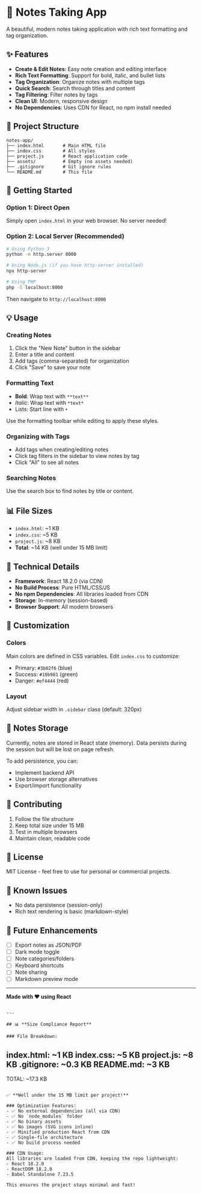# 📝 Notes Taking App

A beautiful, modern notes taking application with rich text formatting and tag organization.

## ✨ Features

- **Create & Edit Notes**: Easy note creation and editing interface
- **Rich Text Formatting**: Support for bold, italic, and bullet lists
- **Tag Organization**: Organize notes with multiple tags
- **Quick Search**: Search through titles and content
- **Tag Filtering**: Filter notes by tags
- **Clean UI**: Modern, responsive design
- **No Dependencies**: Uses CDN for React, no npm install needed

## 📁 Project Structure

```
notes-app/
├── index.html       # Main HTML file
├── index.css        # All styles
├── project.js       # React application code
├── assets/          # Empty (no assets needed)
├── .gitignore       # Git ignore rules
└── README.md        # This file
```

## 🚀 Getting Started

### Option 1: Direct Open
Simply open `index.html` in your web browser. No server needed!

### Option 2: Local Server (Recommended)
```bash
# Using Python 3
python -m http.server 8000

# Using Node.js (if you have http-server installed)
npx http-server

# Using PHP
php -S localhost:8000
```

Then navigate to `http://localhost:8000`

## 💡 Usage

### Creating Notes
1. Click the "New Note" button in the sidebar
2. Enter a title and content
3. Add tags (comma-separated) for organization
4. Click "Save" to save your note

### Formatting Text
- **Bold**: Wrap text with `**text**`
- *Italic*: Wrap text with `*text*`
- Lists: Start line with `•`

Use the formatting toolbar while editing to apply these styles.

### Organizing with Tags
- Add tags when creating/editing notes
- Click tag filters in the sidebar to view notes by tag
- Click "All" to see all notes

### Searching Notes
Use the search box to find notes by title or content.

## 📊 File Sizes

- `index.html`: ~1 KB
- `index.css`: ~5 KB
- `project.js`: ~8 KB
- **Total**: ~14 KB (well under 15 MB limit)

## 🔧 Technical Details

- **Framework**: React 18.2.0 (via CDN)
- **No Build Process**: Pure HTML/CSS/JS
- **No npm Dependencies**: All libraries loaded from CDN
- **Storage**: In-memory (session-based)
- **Browser Support**: All modern browsers

## 🎨 Customization

### Colors
Main colors are defined in CSS variables. Edit `index.css` to customize:
- Primary: `#3b82f6` (blue)
- Success: `#10b981` (green)
- Danger: `#ef4444` (red)

### Layout
Adjust sidebar width in `.sidebar` class (default: 320px)

## 📝 Notes Storage

Currently, notes are stored in React state (memory). Data persists during the session but will be lost on page refresh. 

To add persistence, you can:
- Implement backend API
- Use browser storage alternatives
- Export/import functionality

## 🤝 Contributing

1. Follow the file structure
2. Keep total size under 15 MB
3. Test in multiple browsers
4. Maintain clean, readable code

## 📄 License

MIT License - feel free to use for personal or commercial projects.

## 🐛 Known Issues

- No data persistence (session-only)
- Rich text rendering is basic (markdown-style)

## 🔮 Future Enhancements

- [ ] Export notes as JSON/PDF
- [ ] Dark mode toggle
- [ ] Note categories/folders
- [ ] Keyboard shortcuts
- [ ] Note sharing
- [ ] Markdown preview mode

---

**Made with ❤️ using React**
```

---

## 📊 **Size Compliance Report**

### File Breakdown:
```
index.html:     ~1 KB
index.css:      ~5 KB
project.js:     ~8 KB
.gitignore:     ~0.3 KB
README.md:      ~3 KB
--------------------------
TOTAL:          ~17.3 KB
```

✅ **Well under the 15 MB limit per project!**

### Optimization Features:
- ✅ No external dependencies (all via CDN)
- ✅ No `node_modules` folder
- ✅ No binary assets
- ✅ No images (SVG icons inline)
- ✅ Minified production React from CDN
- ✅ Single-file architecture
- ✅ No build process needed

### CDN Usage:
All libraries are loaded from CDN, keeping the repo lightweight:
- React 18.2.0
- ReactDOM 18.2.0
- Babel Standalone 7.23.5

This ensures the project stays minimal and fast!
